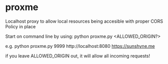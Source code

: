 # proxme
Localhost proxy to allow local resources being accesible with proper CORS Policy in place

Start on command line by using:
python proxme.py <PORT> <TARGET> <ALLOWED_ORIGIN?>

e.g.
python proxme.py 9999 http://localhost:8080 https://sunshyne.me

if you leave ALLOWED_ORIGIN out, it will allow all incoming requests!
